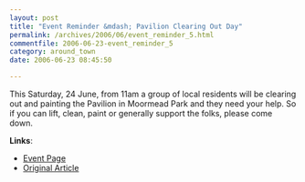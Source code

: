 ```yaml
---
layout: post
title: "Event Reminder &mdash; Pavilion Clearing Out Day"
permalink: /archives/2006/06/event_reminder_5.html
commentfile: 2006-06-23-event_reminder_5
category: around_town
date: 2006-06-23 08:45:50

---
```


This Saturday, 24 June, from 11am a group of local residents will be clearing out and painting the Pavilion in Moormead Park and they need your help. So if you can lift, clean, paint or generally support the folks, please come down.

**Links**:

-   [Event Page](https://stmargarets.london/event/Meeting/200606011527)
-   [Original Article](https://stmargarets.london/archives/2006/06/moormead_park_c_1.html)
